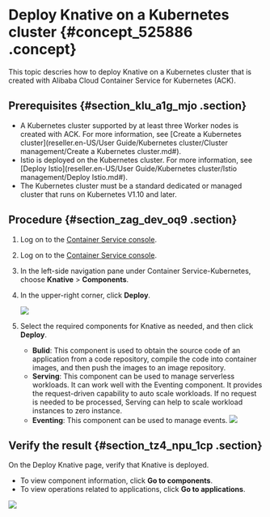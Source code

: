 # Deploy Knative on a Kubernetes cluster {#concept_525886 .concept}

This topic descries how to deploy Knative on a Kubernetes cluster that is created with Alibaba Cloud Container Service for Kubernetes \(ACK\).

## Prerequisites {#section_klu_a1g_mjo .section}

-   A Kubernetes cluster supported by at least three Worker nodes is created with ACK. For more information, see [Create a Kubernetes cluster](reseller.en-US/User Guide/Kubernetes cluster/Cluster management/Create a Kubernetes cluster.md#).
-   Istio is deployed on the Kubernetes cluster. For more information, see [Deploy Istio](reseller.en-US/User Guide/Kubernetes cluster/Istio management/Deploy Istio.md#).
-   The Kubernetes cluster must be a standard dedicated or managed cluster that runs on Kubernetes V1.10 and later.

## Procedure {#section_zag_dev_oq9 .section}

1.  Log on to the [Container Service console](https://cs.console.aliyun.com/).
2.  Log on to the [Container Service console](https://partners-intl.console.aliyun.com/#/cs).
3.  In the left-side navigation pane under Container Service-Kubernetes, choose **Knative** \> **Components**.
4.  In the upper-right corner, click **Deploy**.

    ![](http://static-aliyun-doc.oss-cn-hangzhou.aliyuncs.com/assets/img/423002/156143073848852_en-US.png)

5.  Select the required components for Knative as needed, and then click **Deploy**.

    -   **Bulid**: This component is used to obtain the source code of an application from a code repository, compile the code into container images, and then push the images to an image repository.
    -   **Serving**: This component can be used to manage serverless workloads. It can work well with the Eventing component. It provides the request-driven capability to auto scale workloads. If no request is needed to be processed, Serving can help to scale workload instances to zero instance.
    -   **Eventing**: This component can be used to manage events.
    ![](http://static-aliyun-doc.oss-cn-hangzhou.aliyuncs.com/assets/img/423002/156143073848853_en-US.png)


## Verify the result {#section_tz4_npu_1cp .section}

On the Deploy Knative page, verify that Knative is deployed.

-   To view component information, click **Go to components**.
-   To view operations related to applications, click **Go to applications**.

![](http://static-aliyun-doc.oss-cn-hangzhou.aliyuncs.com/assets/img/423002/156143073848854_en-US.png)

